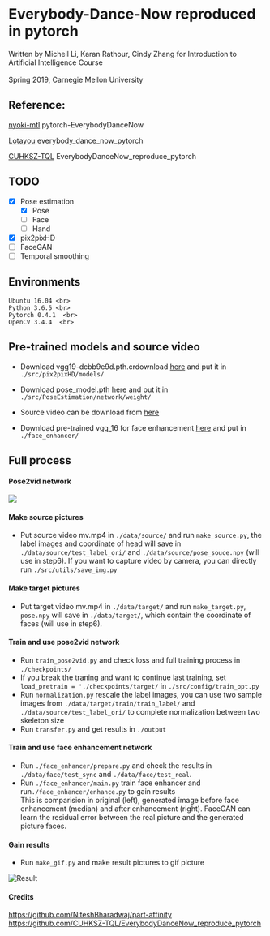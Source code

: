 # Everybody-Dance-Now reproduced in pytorch
	
Written by Michell Li, Karan Rathour, Cindy Zhang for Introduction to Artificial Intelligence Course<br>
<br>
Spring 2019, Carnegie Mellon University
	
## Reference:
	
[nyoki-mtl](https://github.com/nyoki-mtl) pytorch-EverybodyDanceNow

[Lotayou](https://github.com/Lotayou) everybody_dance_now_pytorch

[CUHKSZ-TQL](https://github.com/CUHKSZ-TQL) EverybodyDanceNow_reproduce_pytorch
	
## TODO
	
- [x] Pose estimation
	- [x] Pose
	- [ ] Face
	- [ ] Hand
- [x] pix2pixHD
- [ ] FaceGAN
- [ ] Temporal smoothing
	
## Environments
	Ubuntu 16.04 <br>
	Python 3.6.5 <br>
	Pytorch 0.4.1  <br>
	OpenCV 3.4.4  <br>
	
## Pre-trained models and source video
* Download vgg19-dcbb9e9d.pth.crdownload [here](https://drive.google.com/file/d/1JG-pLXkPmyx3o4L33rG5WMJKMoOjlXhl/view?usp=sharing) and put it in `./src/pix2pixHD/models/`  <br>
	
* Download pose_model.pth [here](https://drive.google.com/file/d/1DDBQsoZ94N4NRKxZbwyEXt7Tz8KqgS_w/view?usp=sharing) and put it in `./src/PoseEstimation/network/weight/`   <br>
	
* Source video can be download from [here](https://drive.google.com/file/d/1drRBJypNGqOZV9WFutEzDYXkEelUjZXh/view?usp=sharing)
	
* Download pre-trained vgg_16 for face enhancement [here](https://drive.google.com/file/d/180WgIzh0aV1Aayl_b1X7mIhVhDUcW3b1/view?usp=sharing) and put in `./face_enhancer/`
	
## Full process
#### Pose2vid network
	
![](/result/pic1.png)
#### Make source pictures
* Put source video mv.mp4 in `./data/source/` and run `make_source.py`, the label images and coordinate of head will save in `./data/source/test_label_ori/` and `./data/source/pose_souce.npy` (will use in step6). If you want to capture video by camera, you can directly run `./src/utils/save_img.py`
#### Make target pictures
* Put target video mv.mp4 in `./data/target/` and run `make_target.py`, `pose.npy` will save in `./data/target/`, which contain the coordinate of faces (will use in step6).
#### Train and use pose2vid network
* Run `train_pose2vid.py` and check loss and full training process in `./checkpoints/`
* If you break the traning and want to continue last training, set `load_pretrain = './checkpoints/target/` in `./src/config/train_opt.py`
* Run `normalization.py` rescale the label images, you can use two sample images from `./data/target/train/train_label/` and `./data/source/test_label_ori/` to complete normalization between two skeleton size
* Run `transfer.py` and get results in `./output`

#### Train and use face enhancement network
* Run `./face_enhancer/prepare.py` and check the results in `./data/face/test_sync` and `./data/face/test_real`.
* Run `./face_enhancer/main.py` train face enhancer and run`./face_enhancer/enhance.py` to gain results <br>
This is comparision in original (left), generated image before face enhancement (median) and after enhancement (right). FaceGAN can learn the residual error between the real picture and the generated picture faces.
	
#### Gain results
* Run `make_gif.py` and make result pictures to gif picture
	
![Result](/michelle.gif)
	
	
#### Credits
https://github.com/NiteshBharadwaj/part-affinity
https://github.com/CUHKSZ-TQL/EverybodyDanceNow_reproduce_pytorch
